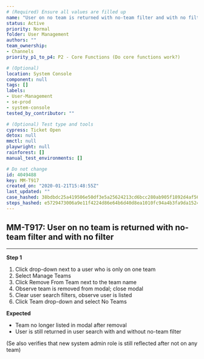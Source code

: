 ```yaml
---
# (Required) Ensure all values are filled up
name: "User on no team is returned with no-team filter and with no filter"
status: Active
priority: Normal
folder: User Management
authors: ""
team_ownership: 
- Channels
priority_p1_to_p4: P2 - Core Functions (Do core functions work?)

# (Optional)
location: System Console
component: null
tags: []
labels: 
- User-Management
- se-prod
- system-console
tested_by_contributor: ""

# (Optional) Test type and tools
cypress: Ticket Open
detox: null
mmctl: null
playwright: null
rainforest: []
manual_test_environments: []

# Do not change
id: 4049488
key: MM-T917
created_on: "2020-01-21T15:48:55Z"
last_updated: ""
case_hashed: 38bdbdc25a419506e50df3e5a25624213cd6bcc280ab905f1892d4af568f3e7a293bc76ac861aef20b5e0f09fcd21c12
steps_hashed: e5729473006a9e11f4224d86e64b6d40d8ea1010fc94a4b3fa9da152489856b66ada986c3d7e0f8584f9011813db3088
---
```


<!-- (Auto-generated) Based on frontmatter's "key" and "name" -->

## MM-T917: User on no team is returned with no-team filter and with no filter

---

**Step 1**

1. Click drop-down next to a user who is only on one team
2. Select Manage Teams
3. Click Remove From Team next to the team name
4. Observe team is removed from modal; close modal
5. Clear user search filters, observe user is listed
6. Click Team drop-down and select No Teams

**Expected**

- Team no longer listed in modal after removal
- User is still returned in user search with and without no-team filter

(Se also verifies that new system admin role is still reflected after not on any team)
